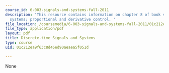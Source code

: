 ```yaml
---
course_id: 6-003-signals-and-systems-fall-2011
description: 'This resource contains information on chapter 8 of book signals and
  systems; proportional and derivative control. '
file_location: /coursemedia/6-003-signals-and-systems-fall-2011/01c212ea9f63c8d46ed90aeaea5f051d_MIT6_003F11_chap8.pdf
file_type: application/pdf
layout: pdf
title: Discrete-time Signals and Systems
type: course
uid: 01c212ea9f63c8d46ed90aeaea5f051d

---
```

None